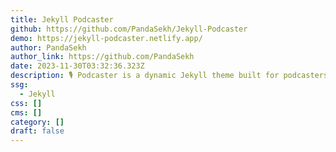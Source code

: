 ```yaml
---
title: Jekyll Podcaster
github: https://github.com/PandaSekh/Jekyll-Podcaster
demo: https://jekyll-podcaster.netlify.app/
author: PandaSekh
author_link: https://github.com/PandaSekh
date: 2023-11-30T03:32:36.323Z
description: 🎙 Podcaster is a dynamic Jekyll theme built for podcasters!
ssg:
  - Jekyll
css: []
cms: []
category: []
draft: false
---
```


